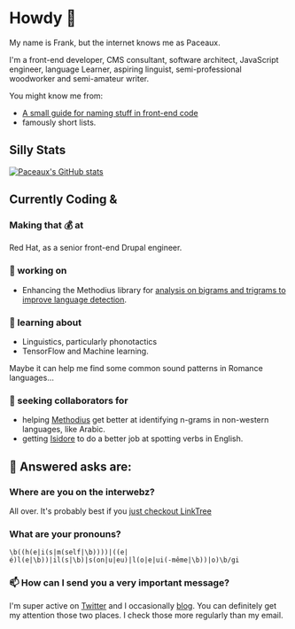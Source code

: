 # Howdy 👋
My name is Frank, but the internet knows me as Paceaux. 

I'm a front-end developer, CMS consultant, software architect, JavaScript engineer, language Learner, aspiring linguist, semi-professional woodworker and semi-amateur writer. 

You might know me from:
- [A small guide for naming stuff in front-end code](https://blog.frankmtaylor.com/2021/10/21/a-small-guide-for-naming-stuff-in-front-end-code/)
- famously short lists. 

## Silly Stats
[![Paceaux's GitHub stats](https://github-readme-stats.vercel.app/api?username=paceaux&theme=radical)](https://github.com/paceaux/github-readme-stats)

## Currently Coding &
### Making that 💰 at
Red Hat, as a senior front-end Drupal engineer.

### 🔭 working on
- Enhancing the Methodius library for [analysis on bigrams and trigrams to improve language detection](https://experiments.frankmtaylor.com/methodius/). 

### 🌱 learning about
- Linguistics, particularly phonotactics
- TensorFlow and Machine learning.

Maybe it can help me find some common sound patterns in Romance languages&hellip;

### 👯 seeking collaborators for
- helping [Methodius](https://github.com/paceaux/methodius) get better at identifying n-grams in non-western languages, like Arabic. 
- getting [Isidore](https://github.com/paceaux/isidore) to do a better job at spotting verbs in English. 

## 💬 Answered asks are:
### Where are you on the interwebz?
All over. It's probably best if you [just checkout LinkTree](https://linktr.ee/paceaux)
### What are your pronouns?
`\b((h(e|i(s|m(self|\b))))|((e|é)l(e|\b))|il(s|\b)|s(on|u|eu)|l(o|e|ui(-même|\b))|o)\b/gi`

### 📫 How can I send you a very important message?
I'm super active on [Twitter](https://twitter.com/paceaux)
and I occasionally [blog](https://blog.frankmtaylor.com). 
You can definitely get my attention those two places. I check those more regularly than my email. 

<!--
**paceaux/paceaux** is a ✨ _special_ ✨ repository because its `README.md` (this file) appears on your GitHub profile.

-->
